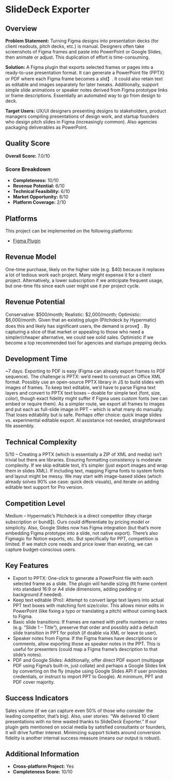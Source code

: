 # SlideDeck Exporter

## Overview
**Problem Statement:** Turning Figma designs into presentation decks (for client readouts, pitch decks, etc.) is manual. Designers often take screenshots of Figma frames and paste into PowerPoint or Google Slides, then animate or adjust. This duplication of effort is time-consuming.

**Solution:** A Figma plugin that exports selected frames or pages into a ready-to-use presentation format. It can generate a PowerPoint file (PPTX) or PDF where each Figma frame becomes a slid】. It could also retain text as editable and images separately for later tweaks. Additionally, support simple slide animations or speaker notes derived from Figma prototype links or frame descriptions. Essentially an automated way to go from design to deck.

**Target Users:** UX/UI designers presenting designs to stakeholders, product managers compiling presentations of design work, and startup founders who design pitch slides in Figma (increasingly common). Also agencies packaging deliverables as PowerPoint.

## Quality Score
**Overall Score:** 7.0/10

### Score Breakdown
- **Completeness:** 10/10
- **Revenue Potential:** 6/10
- **Technical Feasibility:** 6/10
- **Market Opportunity:** 8/10
- **Platform Coverage:** 2/10

## Platforms
This project can be implemented on the following platforms:
- [Figma Plugin](./platforms/figma-plugin/)

## Revenue Model
One-time purchase, likely on the higher side (e.g. $40) because it replaces a lot of tedious work each project. Many might expense it for a client project. Alternatively, a lower subscription if we anticipate frequent usage, but one-time fits since each user might use it per project cycle.

## Revenue Potential
Conservative: $500/month; Realistic: $2,000/month; Optimistic: $6,000/month. Given that an existing plugin (Pitchdeck by Hypermatic) does this and likely has significant users, the demand is prove】. By capturing a slice of that market or appealing to those who need a simpler/cheaper alternative, we could see solid sales. Optimistic if we become a top recommended tool for agencies and startups prepping decks.

## Development Time
~7 days. Exporting to PDF is easy (Figma can already export frames to PDF sequence). The challenge is PPTX: we’d need to construct an Office XML format. Possibly use an open-source PPTX library in JS to build slides with images of frames. To keep text editable, we’d have to parse Figma text layers and convert to PPTX text boxes – doable for simple text (font, size, color), though exact fidelity might suffer if Figma uses custom fonts (we can embed or require them). As a simpler route, we export all frames to images and put each as full-slide image in PPT – which is what many do manually. That loses editability but is safe. Perhaps offer choice: quick image slides vs. experimental editable export. AI assistance not needed, straightforward file assembly.

## Technical Complexity
5/10 – Creating a PPTX (which is essentially a ZIP of XML and media) isn’t trivial but there are libraries. Ensuring formatting consistency is moderate complexity. If we skip editable text, it’s simpler (just export images and wrap them in slides XML). If including text, mapping Figma fonts to system fonts and layout might be messy. We may start with image-based slides (which already solves 90% use case: quick deck visuals), and iterate on adding editable text support for Pro version.

## Competition Level
Medium – Hypermatic’s Pitchdeck is a direct competitor (they charge subscription or bundl】). Ours could differentiate by pricing model or simplicity. Also, Google Slides now has Figma integration (but that’s more embedding Figma prototype into a slide, not native export). There’s also Figmagic for Notion exports, etc. But specifically for PPT, competition is limited. If we match core needs and price lower than existing, we can capture budget-conscious users.

## Key Features
- Export to PPTX: One-click to generate a PowerPoint file with each selected frame as a slide. The plugin will handle sizing (fit frame content into standard 16:9 or A4 slide dimensions, adding padding or background if needed).
- Keep text editable (Pro): Attempt to convert large text layers into actual PPT text boxes with matching font size/color. This allows minor edits in PowerPoint (like fixing a typo or translating a pitch) without coming back to Figma.
- Basic slide transitions: If frames are named with prefix numbers or notes (e.g. “Slide 1 – Title”), preserve that order and possibly add a default slide transition in PPT for polish (if doable via XML or leave to user).
- Speaker notes from Figma: If the Figma frames have descriptions or comments, allow exporting those as speaker notes in the PPT. This is useful for presenters (could map a Figma frame’s description to that slide’s notes).
- PDF and Google Slides: Additionally, offer direct PDF export (multipage PDF using Figma’s built-in, just collate) and perhaps a Google Slides link by converting on the fly (maybe using Google Slides API if user provides credentials, or instruct to import PPT to Google). At minimum, PPT and PDF cover majority.

## Success Indicators
Sales volume (if we can capture even 50% of those who consider the leading competitor, that’s big). Also, user stories: “We delivered 10 client presentations with no time wasted thanks to SlideDeck Exporter.” If our plugin gets mentioned on social media by satisfied consultants or founders, it will drive further interest. Minimizing support tickets around conversion fidelity is another internal success measure (means our output is robust).

## Additional Information
- **Cross-platform Project:** Yes
- **Completeness Score:** 10/10
